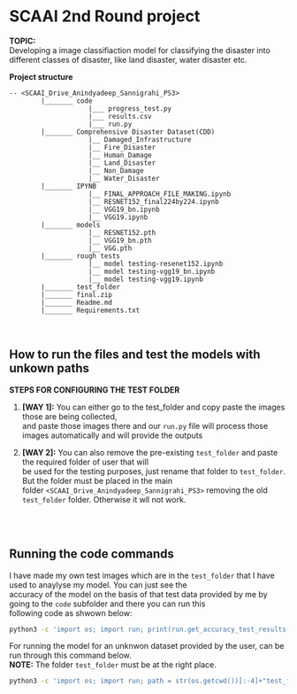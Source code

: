 # SCAAI 2nd Round project
**TOPIC:**  
Developing a image classifiaction model for classifying the disaster into different classes
of disaster, like land disaster, water disaster etc.

**Project structure**

```
-- <SCAAI_Drive_Anindyadeep_Sannigrahi_PS3>
        |_______ code
                    |___ progress_test.py
                    |___ results.csv
                    |___ run.py
        |_______ Comprehensive Disaster Dataset(CDD)
                    |__ Damaged_Infrastructure
                    |__ Fire_Disaster
                    |__ Human_Damage
                    |__ Land_Disaster
                    |__ Non_Damage
                    |__ Water_Disaster
        |_______ IPYNB
                    |__ FINAL_APPROACH_FILE_MAKING.ipynb
                    |__ RESNET152_final224by224.ipynb
                    |__ VGG19_bn.ipynb
                    |__ VGG19.ipynb
        |_______ models
                    |__ RESNET152.pth
                    |__ VGG19_bn.pth
                    |__ VGG.pth
        |_______ rough tests
                    |__ model testing-resenet152.ipynb
                    |__ model testing-vgg19_bn.ipynb
                    |__ model testing-vgg19.ipynb
        |_______ test_folder
        |_______ final.zip
        |_______ Readme.md
        |_______ Requirements.txt
```

<br>

## **How to run the files and test the models with unkown paths**
**STEPS FOR CONFIGURING THE TEST FOLDER**

1.  **[WAY 1]:** You can either go to the test_folder and copy paste the images those are being collected, <br>
    and paste those images there and our `run.py` file will process those images automatically and will provide
    the outputs


2.  **[WAY 2]:** You can also remove the pre-existing `test_folder` and paste the required folder of user that will<br>
    be used for the testing purposes, just rename that folder to `test_folder`. But the folder must be placed in the main<br>
    folder `<SCAAI_Drive_Anindyadeep_Sannigrahi_PS3>` removing the old `test_folder` folder. Otherwise it wll not work.

<br>
<br>

## **Running the code commands**

I have made my own test images which are in the `test_folder` that I have used to anaylyse my model. You can just see the <br>
accuracy of the model on the basis of that test data provided by me by going to the `code` subfolder and there you can run this <br>
following code as shwown below:

```bash
python3 -c 'import os; import run; print(run.get_accuracy_test_results())' 
```

For running the model for an unknwon dataset provided by the user, can be run through this command below. <br>
**NOTE:** The folder `test_folder` must be at the right place.

```bash
python3 -c 'import os; import run; path = str(os.getcwd())[:-4]+"test_folder"; print(run.get_test_results(path))'
```